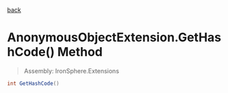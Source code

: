 ﻿

[back](/IronSphere.Extensions/types/AnonymousObjectExtension)

# AnonymousObjectExtension.GetHashCode() Method

> Assembly: IronSphere.Extensions

```csharp
int GetHashCode()
```



 